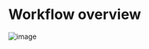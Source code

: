 # Workflow overview

![image](https://github.com/user-attachments/assets/1f05baba-8841-456a-950d-c834ce925d34)
